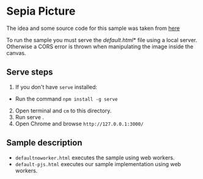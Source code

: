 # Sepia Picture

The idea and some source code for this sample was taken from [here](http://blogs.msdn.com/b/eternalcoding/archive/2012/09/20/using-web-workers-to-improve-performance-of-image-manipulation.aspx)

To run the sample you must serve the **default*.html** file using a local server. Otherwise a CORS error is thrown when manipulating the image inside the canvas.

## Serve steps

1. If you don't have `serve` installed:
  * Run the command `npm install -g serve`
2. Open terminal and `cm` to this directory.
3. Run serve .
4. Open Chrome and browse `http://127.0.0.1:3000/`

## Sample description

* `defaultnoworker.html` executes the sample using web workers.
* `default-pjs.html` executes our sample implementation using web workers.
